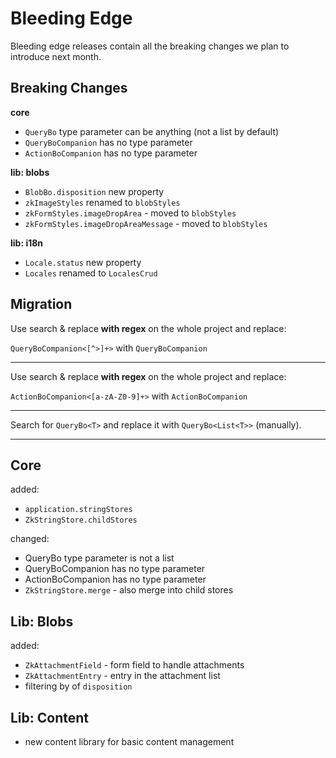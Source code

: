 # Bleeding Edge

Bleeding edge releases contain all the breaking changes we plan to introduce
next month.

## Breaking Changes

**core**

- `QueryBo` type parameter can be anything (not a list by default)
- `QueryBoCompanion` has no type parameter
- `ActionBoCompanion` has no type parameter  

**lib: blobs**

- `BlobBo.disposition` new property
- `zkImageStyles` renamed to `blobStyles`
- `zkFormStyles.imageDropArea` - moved to `blobStyles`
- `zkFormStyles.imageDropAreaMessage` - moved to `blobStyles`

**lib: i18n**

- `Locale.status` new property
- `Locales` renamed to `LocalesCrud`

## Migration

Use search & replace **with regex** on the whole project and replace:

`QueryBoCompanion<[^>]+>` with `QueryBoCompanion`

---

Use search & replace **with regex** on the whole project and replace:

`ActionBoCompanion<[a-zA-Z0-9]+>` with `ActionBoCompanion`

---

Search for `QueryBo<T>` and replace it with `QueryBo<List<T>>` (manually).

---

## Core

added:

- `application.stringStores`
- `ZkStringStore.childStores`

changed:

- QueryBo type parameter is not a list
- QueryBoCompanion has no type parameter
- ActionBoCompanion has no type parameter  
- `ZkStringStore.merge` - also merge into child stores

## Lib: Blobs

added:

- `ZkAttachmentField` - form field to handle attachments
- `ZkAttachmentEntry` - entry in the attachment list
- filtering by of `disposition`

## Lib: Content

- new content library for basic content management